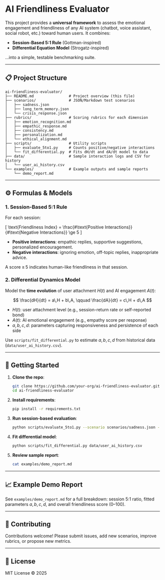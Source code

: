 # AI Friendliness Evaluator

This project provides a **universal framework** to assess the emotional engagement and friendliness of any AI system (chatbot, voice assistant, social robot, etc.) toward human users. It combines:

* **Session-Based 5:1 Rule** (Gottman-inspired)
* **Differential Equation Model** (Strogatz-inspired)

...into a simple, testable benchmarking suite.

---

## 📋 Project Structure

```
ai-friendliness-evaluator/
├── README.md                # Project overview (this file)
├── scenarios/               # JSON/Markdown test scenarios
│   ├── sadness.json
│   ├── long_term_memory.json
│   └── crisis_response.json
├── rubrics/                 # Scoring rubrics for each dimension
│   ├── emotion_recognition.md
│   ├── empathic_response.md
│   ├── consistency.md
│   ├── personalization.md
│   └── ethical_alignment.md
├── scripts/                 # Utility scripts
│   ├── evaluate_5to1.py     # Counts positive/negative interactions
│   └── fit_differential.py  # Fits dH/dt and dA/dt model to data
├── data/                    # Sample interaction logs and CSV for history
│   └── user_ai_history.csv
└── examples/                # Example outputs and sample reports
    └── demo_report.md
```

---

## ⚙️ Formulas & Models

### 1. Session-Based 5:1 Rule

For each session:

\[
\text{Friendliness Index}
= \frac{\#\text{Positive Interactions}}
       {\#\text{Negative Interactions}}
\ge 5
\]

* **Positive interactions**: empathic replies, supportive suggestions, personalized encouragement.
* **Negative interactions**: ignoring emotion, off-topic replies, inappropriate advice.

A score ≥ 5 indicates human-like friendliness in that session.

### 2. Differential Dynamics Model

Model the **time evolution** of user attachment $H(t)$ and AI engagement $A(t)$:

$$
\frac{dH}{dt} = a\,H + b\,A, \qquad
\frac{dA}{dt} = c\,H + d\,A
$$

* $H(t)$: user attachment level (e.g., session-return rate or self-reported bond)
* $A(t)$: AI emotional engagement (e.g., empathy score per response)
* $a,b,c,d$: parameters capturing responsiveness and persistence of each side

Use `scripts/fit_differential.py` to estimate $a,b,c,d$ from historical data (`data/user_ai_history.csv`).

---

## 🚀 Getting Started

1. **Clone the repo**:

   ```bash
   git clone https://github.com/your-org/ai-friendliness-evaluator.git
   cd ai-friendliness-evaluator
   ```

2. **Install requirements**:

   ```bash
   pip install -r requirements.txt
   ```

3. **Run session-based evaluation**:

   ```bash
   python scripts/evaluate_5to1.py --scenario scenarios/sadness.json --model my_ai_model
   ```

4. **Fit differential model**:

   ```bash
   python scripts/fit_differential.py data/user_ai_history.csv
   ```

5. **Review sample report**:

   ```bash
   cat examples/demo_report.md
   ```

---

## 📈 Example Demo Report

See `examples/demo_report.md` for a full breakdown: session 5:1 ratio, fitted parameters $a,b,c,d$, and overall friendliness score (0–100).

---

## 🤝 Contributing

Contributions welcome! Please submit issues, add new scenarios, improve rubrics, or propose new metrics.

---

## 📝 License

MIT License © 2025
